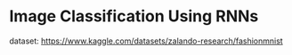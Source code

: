 # Image Classification Using RNNs

dataset: https://www.kaggle.com/datasets/zalando-research/fashionmnist
